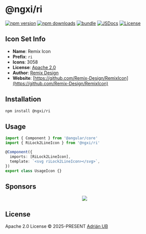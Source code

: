 # @ngxi/ri

[![npm version][npm-version-src]][npm-version-href]
[![npm downloads][npm-downloads-src]][npm-downloads-href]
[![bundle][bundle-src]][bundle-href]
[![JSDocs][jsdocs-src]][jsdocs-href]
[![License][license-src]][license-href]

## Icon Set Info

- **Name**: Remix Icon
- **Prefix**: `ri`
- **Icons**: 3058
- **License**: [Apache 2.0](https://github.com/Remix-Design/RemixIcon/blob/master/License)
- **Author**: [Remix Design](https://github.com/Remix-Design/RemixIcon)
- **Website**: [https://github.com/Remix-Design/RemixIcon](https://github.com/Remix-Design/RemixIcon)

## Installation

```sh
npm install @ngxi/ri
```

## Usage

```ts
import { Component } from '@angular/core'
import { RiLock2LineIcon } from '@ngxi/ri'

@Component({
  imports: [RiLock2LineIcon],
  template: `<svg riLock2LineIcon></svg>`,
})
export class UsageIcon {}
```

## Sponsors

<p align="center">
  <a href="https://cdn.jsdelivr.net/gh/adrian-ub/static/sponsors.svg">
    <img src='https://cdn.jsdelivr.net/gh/adrian-ub/static/sponsors.svg'/>
  </a>
</p>

## License

Apache 2.0 License © 2025-PRESENT [Adrián UB](https://github.com/adrian-ub)

<!-- Badges -->

[npm-version-src]: https://img.shields.io/npm/v/@ngxi/ri?style=flat&colorA=080f12&colorB=1fa669
[npm-version-href]: https://npmjs.com/package/@ngxi/ri
[npm-downloads-src]: https://img.shields.io/npm/dm/@ngxi/ri?style=flat&colorA=080f12&colorB=1fa669
[npm-downloads-href]: https://npmjs.com/package/@ngxi/ri
[bundle-src]: https://img.shields.io/bundlephobia/minzip/@ngxi/ri?style=flat&colorA=080f12&colorB=1fa669&label=minzip
[bundle-href]: https://bundlephobia.com/result?p=@ngxi/ri
[license-src]: https://img.shields.io/npm/l/@ngxi/ri?style=flat&colorA=080f12&colorB=1fa669
[license-href]: https://github.com/adrian-ub/ngxi/blob/main/LICENSE
[jsdocs-src]: https://img.shields.io/badge/jsdocs-reference-080f12?style=flat&colorA=080f12&colorB=1fa669
[jsdocs-href]: https://www.jsdocs.io/package/@ngxi/ri
